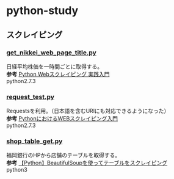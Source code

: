 # python-study

## スクレイピング
### [get_nikkei_web_page_title.py](/get_nikkei_web_page_title.py)
日経平均株価を一時間ごとに取得する。  
**参考**
[Python Webスクレイピング 実践入門](https://qiita.com/Azunyan1111/items/9b3d16428d2bcc7c9406)  
python2.7.3

### [request_test.py](/request_test.py)
Requestsを利用。（日本語を含むURlにも対応できるようになった）  
**参考**
[PythonにおけるWEBスクレイピング入門](https://note.mu/shimakaze_soft/n/n262b9133dc1d)  
python2.7.3

### [shop_table_get.py](/shop_tabel_get.py)
福岡銀行のHPから店舗のテーブルを取得する。  
**参考**
[【Python】BeautifulSoupを使ってテーブルをスクレイピング](https://qiita.com/hujuu/items/b0339404b8b0460087f9)  
python3
